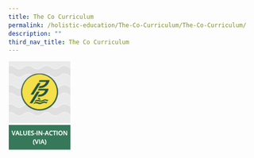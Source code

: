 ```yaml
---
title: The Co Curriculum
permalink: /holistic-education/The-Co-Curriculum/The-Co-Curriculum/
description: ""
third_nav_title: The Co Curriculum
---
```

[<img src="/images/VIA.png" 
     style="width:25%">](/cce/Values-In-Action-VIA)